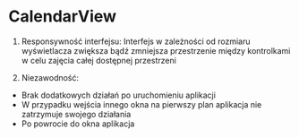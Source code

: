 # CalendarView

1. Responsywność interfejsu:
Interfejs w zależności od rozmiaru wyświetlacza zwiększa bądź zmniejsza przestrzenie między kontrolkami w celu zajęcia całej dostępnej przestrzeni

2. Niezawodność:
- Brak dodatkowych działań po uruchomieniu aplikacji
- W przypadku wejścia innego okna na pierwszy plan aplikacja nie zatrzymuje swojego działania
- Po powrocie do okna aplikacja 
